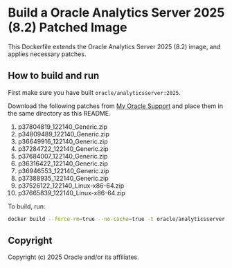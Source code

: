 # Build a Oracle Analytics Server 2025 (8.2) Patched Image

This Dockerfile extends the Oracle Analytics Server 2025 (8.2) image,
and applies necessary patches.

## How to build and run

First make sure you have built `oracle/analyticsserver:2025`.

Download the following patches from
[My Oracle Support](https://support.oracle.com)
and place them in the same directory as this README.

1. p37804819_122140_Generic.zip
2. p34809489_122140_Generic.zip
3. p36649916_122140_Generic.zip
4. p37284722_122140_Generic.zip
5. p37684007_122140_Generic.zip
6. p36316422_122140_Generic.zip
7. p36946553_122140_Generic.zip
8. p37388935_122140_Generic.zip
9. p37526122_122140_Linux-x86-64.zip
10. p37665839_122140_Linux-x86-64.zip

To build, run:

```bash
docker build --force-rm=true --no-cache=true -t oracle/analyticsserver:2025-patch .
```

## Copyright

Copyright (c) 2025 Oracle and/or its affiliates.
